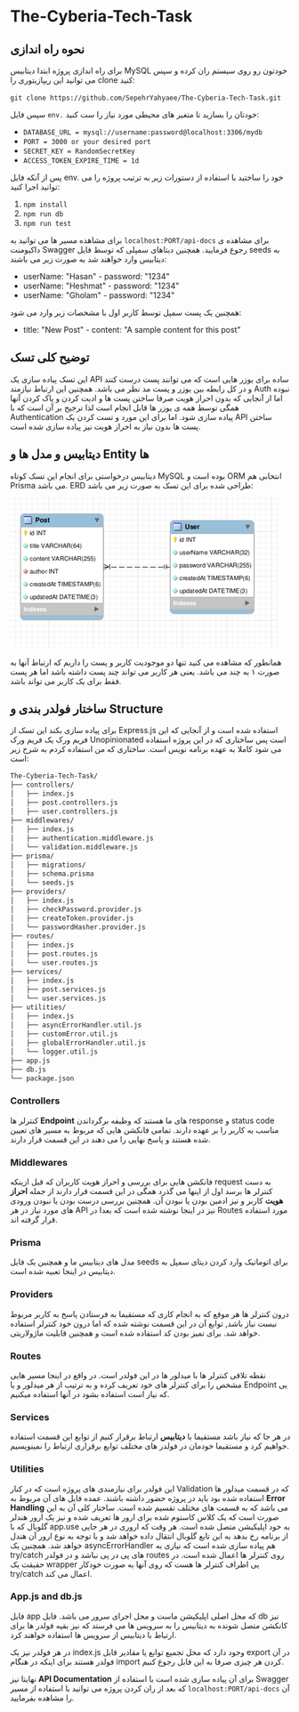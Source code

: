 # The-Cyberia-Tech-Task

## نحوه راه اندازی
برای راه اندازی پروژه ابتدا دیتابیس MySQL خودتون رو روی سیستم ران کرده و سپس می توانید این ریپازیتوری را clone کنید:

`git clone https://github.com/SepehrYahyaee/The-Cyberia-Tech-Task.git`

سپس فایل `env.` خودتان را بسازید تا متغیر های محیطی مورد نیاز را ست کنید:

- `DATABASE_URL = mysql://username:password@localhost:3306/mydb`
- `PORT = 3000 or your desired port`
- `SECRET_KEY = RandomSecretKey`
- `ACCESS_TOKEN_EXPIRE_TIME = 1d`

پس از آنکه فایل env. خود را ساختید با استفاده از دستورات زیر به ترتیب پروژه را می توانید اجرا کنید:

1. `npm install`
2. `npm run db`
3. `npm run test`

برای مشاهده مسیر ها می توانید به `localhost:PORT/api-docs` برای مشاهده ی داکیومنت Swagger رجوع فرمایید. همچنین دیتاهای سمپلی که توسط فایل seeds به دیتابیس وارد خواهند شد به صورت زیر می باشند:

- userName: "Hasan" - password: "1234"
- userName: "Heshmat" - password: "1234"
- userName: "Gholam" - password: "1234"

همچنین یک پست سمپل توسط کاربر اول با مشخصات زیر وارد می شود:

- title: "New Post" - content: "A sample content for this post"

## توضیح کلی تسک
این تسک پیاده سازی یک API ساده برای یوزر هایی است که می توانند پست درست کنند و در کل رابطه بین یوزر و پست مد نظر می باشد. همچنین این ارتباط نیازمند Auth نبوده اما از آنجایی که بدون احراز هویت صرفا ساختن پست ها و ادیت کردن و پاک کردن آنها همگی توسط همه ی یوزر ها قابل انجام است لذا ترجیح بر آن است که با Authentication پیاده سازی شود. اما برای این مورد و تست کردن یک API ساختن پست ها بدون نیاز به احراز هویت نیز پیاده سازی شده است.

## دیتابیس و مدل ها و Entity ها
دیتابیس درخواستی برای انجام این تسک کوتاه MySQL بوده است و ORM انتخابی هم Prisma می باشد. ERD طراحی شده برای این تسک به صورت زیر می باشد:

<img src="./ERD.png" alt="ERD Model for this Task">

همانطور که مشاهده می کنید تنها دو موجودیت کاربر و پست را داریم که ارتباط آنها به صورت ۱ به چند می باشد. یعنی هر کاربر می تواند چند پست داشته باشد اما هر پست فقط برای یک کاربر می تواند باشد.

## ساختار فولدر بندی و Structure
برای پیاده سازی بکند این تسک از Express.js استفاده شده است و از آنجایی که این فریم ورک یک فریم ورک Unopinionated است پس ساختاری که در این پروژه استفاده می شود کاملا به عهده برنامه نویس است. ساختاری که من استفاده کردم به شرح زیر است:

    The-Cyberia-Tech-Task/
    ├── controllers/
    │   ├── index.js
    │   ├── post.controllers.js
    │   ├── user.controllers.js
    ├── middlewares/
    │   ├── index.js
    │   ├── authentication.middleware.js
    │   └── validation.middleware.js
    ├── prisma/
    │   ├── migrations/
    │   ├── schema.prisma
    │   └── seeds.js
    ├── providers/
    │   ├── index.js
    │   ├── checkPassword.provider.js
    │   ├── createToken.provider.js
    │   └── passwordHasher.provider.js
    ├── routes/
    │   ├── index.js
    │   ├── post.routes.js
    │   └── user.routes.js
    ├── services/
    │   ├── index.js
    │   ├── post.services.js
    │   └── user.services.js
    ├── utilities/
    │   ├── index.js
    │   ├── asyncErrorHandler.util.js
    │   ├── customError.util.js
    │   ├── globalErrorHandler.util.js
    │   └── logger.util.js
    ├── app.js
    ├── db.js
    └── package.json

### Controllers
کنترلر ها **Endpoint** های ما هستند که وظیفه برگرداندن response و status code مناسب به کاربر را بر عهده دارند. تمامی فانکشن هایی که مربوط به مسیر های تعیین شده هستند و پاسخ نهایی را می دهند در این قسمت قرار دارند.

### Middlewares
فانکشن هایی برای بررسی و احراز هویت کاربران که قبل ازینکه request به دست کنترلر ها برسد اول از اینها می گذرد همگی در این قسمت قرار دارند از جمله **احراز هویت** کاربر و نیز ادمین بودن یا نبودن آن. همچنین بررسی درست بودن یا نبودن ورودی های مورد نیاز در هر API نیز در اینجا نوشته شده است که بعدا در Routes مورد استفاده قرار گرفته اند.

### Prisma
مدل های دیتابیس ما و همچنین یک فایل seeds برای اتوماتیک وارد کردن دیتای سمپل به دیتابیس در اینجا تعبیه شده است.

### Providers
درون کنترلر ها هر موقع که به انجام کاری که مستقیما به فرستادن پاسخ به کاربر مربوط نیست نیاز باشد, توابع آن در این قسمت نوشته شده که اما درون خود کنترلر استفاده خواهد شد. برای تمیز بودن کد استفاده شده است و همچنین قابلیت ماژولاریتی.

### Routes
نقطه تلاقی کنترلر ها با میدلور ها در این فولدر است. در واقع در اینجا مسیر هایی مشخص را برای کنترلر های خود تعریف کرده و به ترتیب از هر میدلور و یا Endpoint یی که نیاز است استفاده بشود در آنها استفاده میکنیم.

### Services
در هر جا که نیاز باشد مستقیما با **دیتابیس** ارتباط برقرار کنیم از توابع این قسمت استفاده خواهیم کرد و مستقیما خودمان در فولدر های مختلف توابع برقراری ارتباط را نمینویسیم.

### Utilities
این فولدر برای نیازمندی های پروژه است که در کنار Validation که در قسمت میدلور ها استفاده شده بود باید در پروژه حضور داشته باشند. عمده فایل های آن مربوط به **Error Handling** می باشد که به قسمت های مختلف تقسیم شده است. ساختار کلی آن به این صورت است که یک کلاس کاستوم شده برای ارور ها تعریف شده و نیز یک ارور هندلر گلوبال که با app.use به خود اپلیکیشن متصل شده است. هر وقت که اروری در هر جایی از برنامه رخ بدهد به این تابع گلوبال انتقال داده خواهد شد و با توجه به نوع ارور آن هندل خواهد شد. همچنین یک asyncErrorHandler هم پیاده سازی شده است که نیازی به try/catch های پی در پی نباشد و در فولدر routes روی کنترلر ها اعمال شده است. در حقیقت یک wrapper یی اطراف کنترلر ها هست که روی آنها به صورت خودکار try/catch اعمال می کند.

### App.js and db.js
فایل app که محل اصلی اپلیکیشن ماست و محل اجرای سرور می باشد. فایل db نیز کانکشن متصل شونده به دیتابیس را به سرویس ها می فرستد که نیز بقیه فولدر ها برای ارتباط با دیتابیس از سرویس ها استفاده خواهند کرد.

در هر فولدر نیز یک index.js وجود دارد که محل تجمیع توابع یا مقادیر قابل export در آن فولدر هستند برای اینکه در هنگام import کردن هر چیزی صرفا به این فابل رجوع کنیم.

نهایتا نیز **API Documentation** برای آن پیاده سازی شده است با استفاده از Swagger که بعد از ران کردن پروژه می توانید با استفاده از مسیر `localhost:PORT/api-docs` آن را مشاهده بفرمایید.